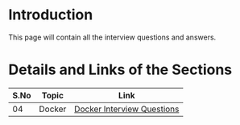 # Introduction

This page will contain all the interview questions and answers.

# Details and Links of the Sections 

S.No| Topic | Link |
|---|---------|-------------|
|04| Docker | [Docker Interview Questions](Docker.md) |

